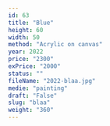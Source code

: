 ```yaml
---
id: 63
title: "Blue"
height: 60
width: 50
method: "Acrylic on canvas"
year: 2022
price: "2300"
exPrice: "2000"
status: ""
fileName: "2022-blaa.jpg"
medie: "painting"
draft: "False"
slug: "blaa"
weight: "360"
---
```

